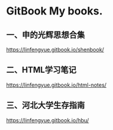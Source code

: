 # GitBook My books.

## 一、申的光辉思想合集

https://linfengyue.gitbook.io/shenbook/

## 二、HTML学习笔记

https://linfengyue.gitbook.io/html-notes/

## 三、河北大学生存指南

https://linfengyue.gitbook.io/hbu/



